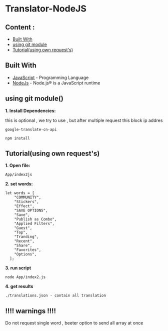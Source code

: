 # Translator-NodeJS

## Content :

- [Built With](#built-with)
- [using git module](#getting-started)
- [Tutorial(using own request's)](#getting-started)

## Built With

- [JavaScript](https://developer.mozilla.org/en-US/docs/Web/JavaScript) - Programming Language
- [NodeJs](https://facebook.github.io/react-native/) - Node.js® is a JavaScript runtime

## using git module()

**1. Install Dependencies:**

this is optional , we try to use , but after multiple request this block ip addres

```
google-translate-cn-api
```

```
npm install
```

## Tutorial(using own request's)

**1. Open file:**

```
App/index2js
```

**2. set words:**

```
let words = [
    "COMMUNITY",
    "Stickers",
    "Effect",
    "SAVE OPTIONS",
    "Save",
    "Publish as Combo",
    "Applied Filters",
    "Guest",
    "Top",
    "Tranding",
    "Recent",
    "Share",
    "Favorites",
    "Options",
  ];
```

**3. run script**

```
node App/index2.js
```

**4. get results**

```
./translations.json - contain all translation
```

## !!!! warnings !!!!

Do not request single word , beeter option to send all array at once
